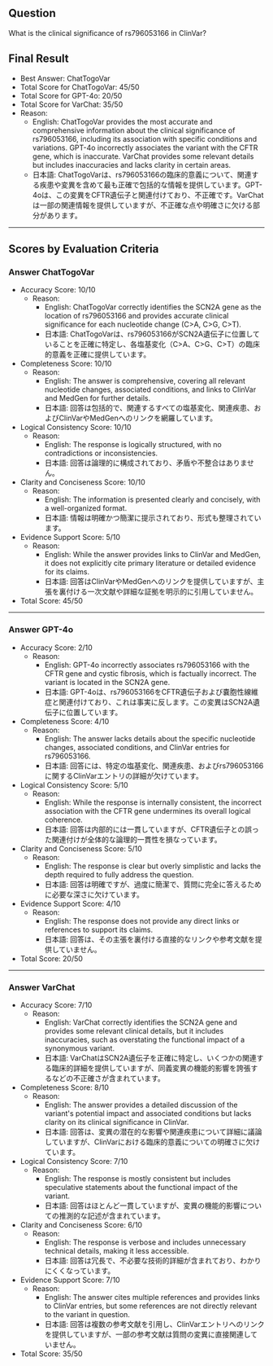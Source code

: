 ## Question

What is the clinical significance of rs796053166 in ClinVar?

## Final Result

- Best Answer: ChatTogoVar
- Total Score for ChatTogoVar: 45/50
- Total Score for GPT-4o: 20/50
- Total Score for VarChat: 35/50
- Reason:
  - English: ChatTogoVar provides the most accurate and comprehensive information about the clinical significance of rs796053166, including its association with specific conditions and variations. GPT-4o incorrectly associates the variant with the CFTR gene, which is inaccurate. VarChat provides some relevant details but includes inaccuracies and lacks clarity in certain areas.
  - 日本語: ChatTogoVarは、rs796053166の臨床的意義について、関連する疾患や変異を含めて最も正確で包括的な情報を提供しています。GPT-4oは、この変異をCFTR遺伝子と関連付けており、不正確です。VarChatは一部の関連情報を提供していますが、不正確な点や明確さに欠ける部分があります。

---

## Scores by Evaluation Criteria

### Answer ChatTogoVar
- Accuracy Score: 10/10
  - Reason: 
    - English: ChatTogoVar correctly identifies the SCN2A gene as the location of rs796053166 and provides accurate clinical significance for each nucleotide change (C>A, C>G, C>T). 
    - 日本語: ChatTogoVarは、rs796053166がSCN2A遺伝子に位置していることを正確に特定し、各塩基変化（C>A、C>G、C>T）の臨床的意義を正確に提供しています。
- Completeness Score: 10/10
  - Reason: 
    - English: The answer is comprehensive, covering all relevant nucleotide changes, associated conditions, and links to ClinVar and MedGen for further details.
    - 日本語: 回答は包括的で、関連するすべての塩基変化、関連疾患、およびClinVarやMedGenへのリンクを網羅しています。
- Logical Consistency Score: 10/10
  - Reason: 
    - English: The response is logically structured, with no contradictions or inconsistencies.
    - 日本語: 回答は論理的に構成されており、矛盾や不整合はありません。
- Clarity and Conciseness Score: 10/10
  - Reason: 
    - English: The information is presented clearly and concisely, with a well-organized format.
    - 日本語: 情報は明確かつ簡潔に提示されており、形式も整理されています。
- Evidence Support Score: 5/10
  - Reason: 
    - English: While the answer provides links to ClinVar and MedGen, it does not explicitly cite primary literature or detailed evidence for its claims.
    - 日本語: 回答はClinVarやMedGenへのリンクを提供していますが、主張を裏付ける一次文献や詳細な証拠を明示的に引用していません。
- Total Score: 45/50

---

### Answer GPT-4o
- Accuracy Score: 2/10
  - Reason: 
    - English: GPT-4o incorrectly associates rs796053166 with the CFTR gene and cystic fibrosis, which is factually incorrect. The variant is located in the SCN2A gene.
    - 日本語: GPT-4oは、rs796053166をCFTR遺伝子および嚢胞性線維症と関連付けており、これは事実に反します。この変異はSCN2A遺伝子に位置しています。
- Completeness Score: 4/10
  - Reason: 
    - English: The answer lacks details about the specific nucleotide changes, associated conditions, and ClinVar entries for rs796053166.
    - 日本語: 回答には、特定の塩基変化、関連疾患、およびrs796053166に関するClinVarエントリの詳細が欠けています。
- Logical Consistency Score: 5/10
  - Reason: 
    - English: While the response is internally consistent, the incorrect association with the CFTR gene undermines its overall logical coherence.
    - 日本語: 回答は内部的には一貫していますが、CFTR遺伝子との誤った関連付けが全体的な論理的一貫性を損なっています。
- Clarity and Conciseness Score: 5/10
  - Reason: 
    - English: The response is clear but overly simplistic and lacks the depth required to fully address the question.
    - 日本語: 回答は明確ですが、過度に簡潔で、質問に完全に答えるために必要な深さに欠けています。
- Evidence Support Score: 4/10
  - Reason: 
    - English: The response does not provide any direct links or references to support its claims.
    - 日本語: 回答は、その主張を裏付ける直接的なリンクや参考文献を提供していません。
- Total Score: 20/50

---

### Answer VarChat
- Accuracy Score: 7/10
  - Reason: 
    - English: VarChat correctly identifies the SCN2A gene and provides some relevant clinical details, but it includes inaccuracies, such as overstating the functional impact of a synonymous variant.
    - 日本語: VarChatはSCN2A遺伝子を正確に特定し、いくつかの関連する臨床的詳細を提供していますが、同義変異の機能的影響を誇張するなどの不正確さが含まれています。
- Completeness Score: 8/10
  - Reason: 
    - English: The answer provides a detailed discussion of the variant's potential impact and associated conditions but lacks clarity on its clinical significance in ClinVar.
    - 日本語: 回答は、変異の潜在的な影響や関連疾患について詳細に議論していますが、ClinVarにおける臨床的意義についての明確さに欠けています。
- Logical Consistency Score: 7/10
  - Reason: 
    - English: The response is mostly consistent but includes speculative statements about the functional impact of the variant.
    - 日本語: 回答はほとんど一貫していますが、変異の機能的影響についての推測的な記述が含まれています。
- Clarity and Conciseness Score: 6/10
  - Reason: 
    - English: The response is verbose and includes unnecessary technical details, making it less accessible.
    - 日本語: 回答は冗長で、不必要な技術的詳細が含まれており、わかりにくくなっています。
- Evidence Support Score: 7/10
  - Reason: 
    - English: The answer cites multiple references and provides links to ClinVar entries, but some references are not directly relevant to the variant in question.
    - 日本語: 回答は複数の参考文献を引用し、ClinVarエントリへのリンクを提供していますが、一部の参考文献は質問の変異に直接関連していません。
- Total Score: 35/50